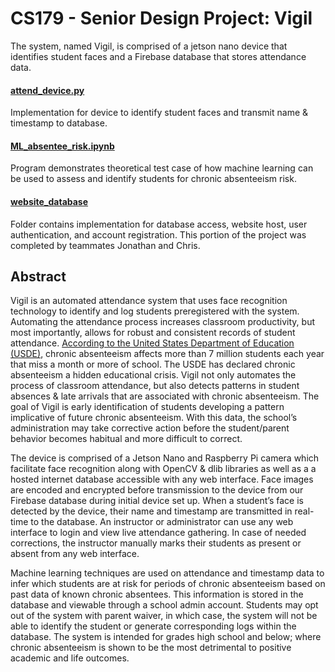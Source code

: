 # CS179 - Senior Design Project: Vigil

The system, named Vigil, is comprised of a jetson nano device that identifies student faces
and a Firebase database that stores attendance data.

#### [attend_device.py](https://github.com/tday01/CS179-Project/blob/master/attend_device.py)

Implementation for device to identify student faces and transmit name & timestamp to database.

#### [ML_absentee_risk.ipynb](https://github.com/tday01/CS179-Project/blob/master/ML_absentee_risk.ipynb)

Program demonstrates theoretical test case of how machine learning can be used to assess and identify students
for chronic absenteeism risk.

#### [website_database](https://github.com/tday01/CS179-Project/tree/master/website_database)

Folder contains implementation for database access, website host, user authentication, and account registration. This portion of the project was completed by teammates Jonathan and Chris.

## Abstract

Vigil is an automated attendance system that uses face recognition technology to identify and log students preregistered with the system. Automating the attendance process increases classroom productivity, but most importantly, allows for robust and consistent records of student attendance. [According to the United States Department of Education (USDE)](https://www2.ed.gov/datastory/chronicabsenteeism.html), chronic absenteeism affects more than 7 million students each year that miss a month or more of school. The USDE has declared chronic absenteeism a hidden educational crisis. Vigil not only automates the process of classroom attendance, but also detects patterns in student absences & late arrivals that are associated with chronic absenteeism. The goal of Vigil is early identification of students developing a pattern implicative of future chronic absenteeism. With this data, the school’s administration may take corrective action before the student/parent behavior becomes habitual and more difficult to correct.
	
The device is comprised of a Jetson Nano and Raspberry Pi camera which facilitate face recognition along with OpenCV & dlib libraries as well as a a hosted internet database accessible with any web interface. Face images are encoded and encrypted before transmission to the device from our Firebase database during initial device set up. When a student’s face is detected by the device, their name and timestamp are transmitted in real-time to the database. An instructor or administrator can use any web interface to login and view live attendance gathering. In case of needed corrections, the instructor manually marks their students as present or absent from any web interface.

Machine learning techniques are used on attendance and timestamp data to infer which students are at risk for periods of chronic absenteeism based on past data of known chronic absentees. This information is stored in the database and viewable through a school admin account. Students may opt out of the system with parent waiver, in which case, the system will not be able to identify the student or generate corresponding logs within the database. The system is intended for grades high school and below; where chronic absenteeism is shown to be the most detrimental to positive academic and life outcomes.

